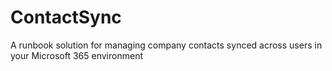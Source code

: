 # ContactSync
A runbook solution for managing company contacts synced across users in your Microsoft 365 environment
